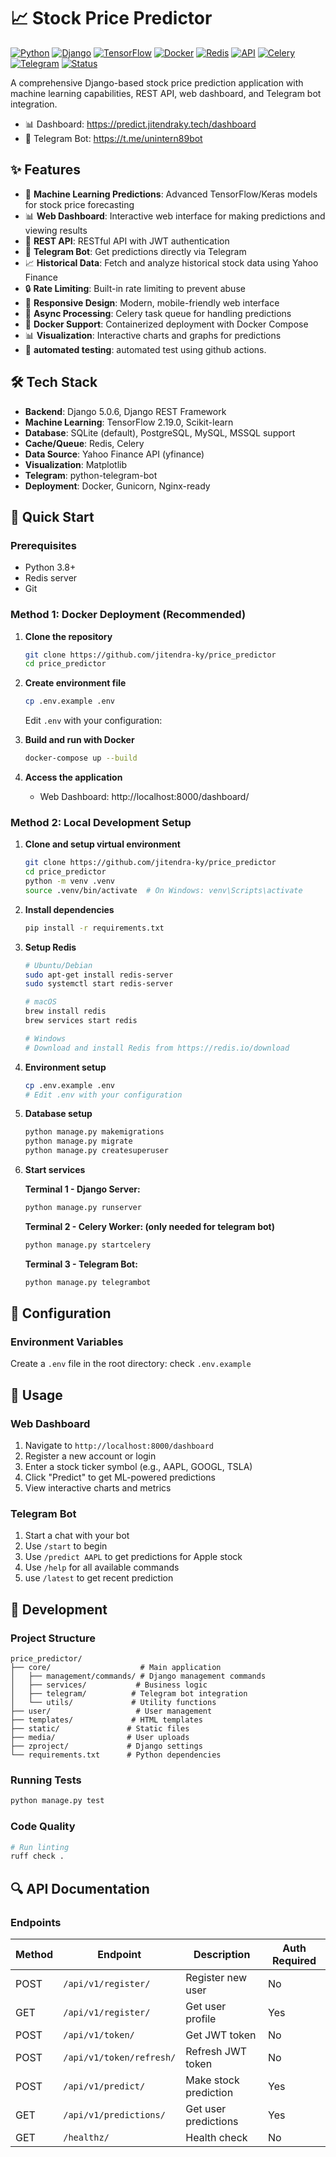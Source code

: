 # 📈 Stock Price Predictor

[![Python](https://img.shields.io/badge/python-3.8+-blue.svg)](https://www.python.org/downloads/)
[![Django](https://img.shields.io/badge/django-5.0.6-green.svg)](https://www.djangoproject.com/)
[![TensorFlow](https://img.shields.io/badge/tensorflow-2.19.0-orange.svg)](https://www.tensorflow.org/)
[![Docker](https://img.shields.io/badge/docker-ready-blue.svg)](https://www.docker.com/)
[![Redis](https://img.shields.io/badge/redis-required-red.svg)](https://redis.io/)
[![API](https://img.shields.io/badge/API-REST-brightgreen.svg)](https://www.django-rest-framework.org/)
[![Celery](https://img.shields.io/badge/celery-async-yellow.svg)](https://celeryproject.org/)
[![Telegram](https://img.shields.io/badge/telegram-bot-blue.svg)](https://core.telegram.org/bots)
[![Status](https://img.shields.io/badge/status-active-brightgreen.svg)]()

A comprehensive Django-based stock price prediction application with machine learning capabilities, REST API, web dashboard, and Telegram bot integration.


- 📊 Dashboard: https://predict.jitendraky.tech/dashboard
- 🤖 Telegram Bot: https://t.me/unintern89bot

## ✨ Features

- 🤖 **Machine Learning Predictions**: Advanced TensorFlow/Keras models for stock price forecasting
- 📊 **Web Dashboard**: Interactive web interface for making predictions and viewing results
- 🚀 **REST API**: RESTful API with JWT authentication
- 🤖 **Telegram Bot**: Get predictions directly via Telegram
- 📈 **Historical Data**: Fetch and analyze historical stock data using Yahoo Finance
- 🔒 **Rate Limiting**: Built-in rate limiting to prevent abuse
- 📱 **Responsive Design**: Modern, mobile-friendly web interface
- 🔄 **Async Processing**: Celery task queue for handling predictions
- 🐳 **Docker Support**: Containerized deployment with Docker Compose
- 📊 **Visualization**: Interactive charts and graphs for predictions
- 🧪 **automated testing**: automated test using github actions.

## 🛠️ Tech Stack

- **Backend**: Django 5.0.6, Django REST Framework
- **Machine Learning**: TensorFlow 2.19.0, Scikit-learn
- **Database**: SQLite (default), PostgreSQL, MySQL, MSSQL support
- **Cache/Queue**: Redis, Celery
- **Data Source**: Yahoo Finance API (yfinance)
- **Visualization**: Matplotlib
- **Telegram**: python-telegram-bot
- **Deployment**: Docker, Gunicorn, Nginx-ready

## 🚀 Quick Start

### Prerequisites

- Python 3.8+
- Redis server
- Git

### Method 1: Docker Deployment (Recommended)

1. **Clone the repository**
   ```bash
   git clone https://github.com/jitendra-ky/price_predictor
   cd price_predictor
   ```

2. **Create environment file**
   ```bash
   cp .env.example .env
   ```
   Edit `.env` with your configuration:

3. **Build and run with Docker**
   ```bash
   docker-compose up --build
   ```

4. **Access the application**
   - Web Dashboard: http://localhost:8000/dashboard/

### Method 2: Local Development Setup

1. **Clone and setup virtual environment**
   ```bash
   git clone https://github.com/jitendra-ky/price_predictor
   cd price_predictor
   python -m venv .venv
   source .venv/bin/activate  # On Windows: venv\Scripts\activate
   ```

2. **Install dependencies**
   ```bash
   pip install -r requirements.txt
   ```

3. **Setup Redis**
   ```bash
   # Ubuntu/Debian
   sudo apt-get install redis-server
   sudo systemctl start redis-server
   
   # macOS
   brew install redis
   brew services start redis
   
   # Windows
   # Download and install Redis from https://redis.io/download
   ```

4. **Environment setup**
   ```bash
   cp .env.example .env
   # Edit .env with your configuration
   ```

5. **Database setup**
   ```bash
   python manage.py makemigrations
   python manage.py migrate
   python manage.py createsuperuser
   ```

6. **Start services**
   
   **Terminal 1 - Django Server:**
   ```bash
   python manage.py runserver
   ```
   
   **Terminal 2 - Celery Worker: (only needed for telegram bot)**
   ```bash
   python manage.py startcelery
   ```
   
   **Terminal 3 - Telegram Bot:**
   ```bash
   python manage.py telegrambot
   ```

## 📝 Configuration

### Environment Variables

Create a `.env` file in the root directory:
check `.env.example`

## 🎯 Usage

### Web Dashboard

1. Navigate to `http://localhost:8000/dashboard`
2. Register a new account or login
3. Enter a stock ticker symbol (e.g., AAPL, GOOGL, TSLA)
4. Click "Predict" to get ML-powered predictions
5. View interactive charts and metrics

### Telegram Bot

1. Start a chat with your bot
2. Use `/start` to begin
3. Use `/predict AAPL` to get predictions for Apple stock
4. Use `/help` for all available commands
5. use `/latest` to get recent prediction

## 🔧 Development

### Project Structure

```
price_predictor/
├── core/                    # Main application
│   ├── management/commands/ # Django management commands
│   ├── services/           # Business logic
│   ├── telegram/          # Telegram bot integration
│   └── utils/             # Utility functions
├── user/                   # User management
├── templates/             # HTML templates
├── static/               # Static files
├── media/                # User uploads
├── zproject/             # Django settings
└── requirements.txt      # Python dependencies
```

### Running Tests

```bash
python manage.py test
```

### Code Quality

```bash
# Run linting
ruff check .

```

## 🔍 API Documentation

### Endpoints

| Method | Endpoint | Description | Auth Required |
|--------|----------|-------------|---------------|
| POST | `/api/v1/register/` | Register new user | No |
| GET | `/api/v1/register/` | Get user profile | Yes |
| POST | `/api/v1/token/` | Get JWT token | No |
| POST | `/api/v1/token/refresh/` | Refresh JWT token | No |
| POST | `/api/v1/predict/` | Make stock prediction | Yes |
| GET | `/api/v1/predictions/` | Get user predictions | Yes |
| GET | `/healthz/` | Health check | No |
